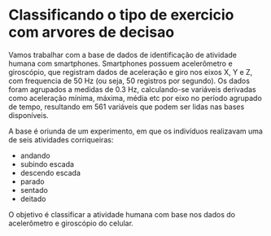 # Classificando o tipo de exercicio com arvores de decisao

Vamos trabalhar com a base de dados de identificação de atividade humana com smartphones. Smartphones possuem acelerômetro e giroscópio, que registram dados de aceleração e giro nos eixos X, Y e Z, com frequencia de 50 Hz (ou seja, 50 registros por segundo). Os dados foram agrupados a medidas de 0.3 Hz, calculando-se variáveis derivadas como aceleração mínima, máxima, média etc por eixo no período agrupado de tempo, resultando em 561 variáveis que podem ser lidas nas bases disponíveis.

A base é oriunda de um experimento, em que os indivíduos realizavam uma de seis atividades corriqueiras:

- andando
- subindo escada
- descendo escada
- parado
- sentado
- deitado

O objetivo é classificar a atividade humana com base nos dados do acelerômetro e giroscópio do celular.
